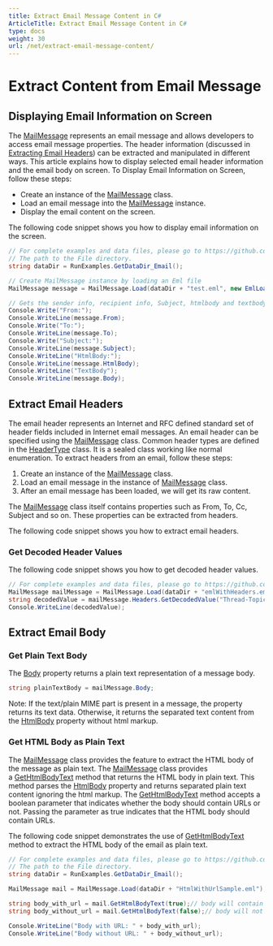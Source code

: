 ```yaml
---
title: Extract Email Message Content in C#
ArticleTitle: Extract Email Message Content in C#
type: docs
weight: 30
url: /net/extract-email-message-content/
---
```


# Extract Content from Email Message  

## **Displaying Email Information on Screen**

The [MailMessage](https://reference.aspose.com/email/net/aspose.email/mailmessage/) represents an email message and allows developers to access email message properties. The header information (discussed in [Extracting Email Headers](https://docs.aspose.com/email/net/extracting-message-contents-from-emails/#extracting-email-headers)) can be extracted and manipulated in different ways. This article explains how to display selected email header information and the email body on screen. To Display Email Information on Screen, follow these steps:

- Create an instance of the [MailMessage](https://reference.aspose.com/email/net/aspose.email/mailmessage/) class.
- Load an email message into the [MailMessage](https://reference.aspose.com/email/net/aspose.email/mailmessage/) instance.
- Display the email content on the screen.

The following code snippet shows you how to display email information on the screen.

```csharp
// For complete examples and data files, please go to https://github.com/aspose-email/Aspose.Email-for-.NET
// The path to the File directory.
string dataDir = RunExamples.GetDataDir_Email();

// Create MailMessage instance by loading an Eml file
MailMessage message = MailMessage.Load(dataDir + "test.eml", new EmlLoadOptions());

// Gets the sender info, recipient info, Subject, htmlbody and textbody
Console.Write("From:");
Console.WriteLine(message.From);
Console.Write("To:");
Console.WriteLine(message.To);
Console.Write("Subject:");
Console.WriteLine(message.Subject);
Console.WriteLine("HtmlBody:");
Console.WriteLine(message.HtmlBody);
Console.WriteLine("TextBody");
Console.WriteLine(message.Body);
```

## **Extract Email Headers**

The email header represents an Internet and RFC defined standard set of header fields included in Internet email messages. An email header can be specified using the [MailMessage](https://reference.aspose.com/email/net/aspose.email/mailmessage/) class. Common header types are defined in the [HeaderType](https://reference.aspose.com/email/net/aspose.email/headertype/) class. It is a sealed class working like normal enumeration. To extract headers from an email, follow these steps:

1. Create an instance of the [MailMessage](https://reference.aspose.com/email/net/aspose.email/mailmessage/) class.
1. Load an email message in the instance of [MailMessage](https://reference.aspose.com/email/net/aspose.email/mailmessage/) class.
1. After an email message has been loaded, we will get its raw content.

The [MailMessage](https://reference.aspose.com/email/net/aspose.email/mailmessage/) class itself contains properties such as From, To, Cc, Subject and so on. These properties can be extracted from headers.

The following code snippet shows you how to extract email headers.

### **Get Decoded Header Values**

The following code snippet shows you how to get decoded header values.

```csharp
// For complete examples and data files, please go to https://github.com/aspose-email/Aspose.Email-for-.NET
MailMessage mailMessage = MailMessage.Load(dataDir + "emlWithHeaders.eml");
string decodedValue = mailMessage.Headers.GetDecodedValue("Thread-Topic");
Console.WriteLine(decodedValue);
```
## **Extract Email Body**

### **Get Plain Text Body**

The [Body](https://reference.aspose.com/email/net/aspose.email/mailmessage/body/) property returns a plain text representation of a message body.

```csharp
string plainTextBody = mailMessage.Body;
```

Note: If the text/plain MIME part is present in a message, the property returns its text data. Otherwise, it returns the separated text content from the [HtmlBody](https://reference.aspose.com/email/net/aspose.email/mailmessage/htmlbody/) property without html markup.

### **Get HTML Body as Plain Text**

The [MailMessage](https://reference.aspose.com/email/net/aspose.email/mailmessage/) class provides the feature to extract the HTML body of the message as plain text. The [MailMessage](https://reference.aspose.com/email/net/aspose.email/mailmessage/) class provides a [GetHtmlBodyText](https://reference.aspose.com/email/net/aspose.email/mailmessage/gethtmlbodytext/#gethtmlbodytext) method that returns the HTML body in plain text. This method parses the [HtmlBody](https://reference.aspose.com/email/net/aspose.email/mailmessage/htmlbody/) property and returns separated plain text content ignoring the html markup. The [GetHtmlBodyText](https://reference.aspose.com/email/net/aspose.email/mailmessage/gethtmlbodytext/#gethtmlbodytext) method accepts a boolean parameter that indicates whether the body should contain URLs or not. Passing the parameter as true indicates that the HTML body should contain URLs.

The following code snippet demonstrates the use of [GetHtmlBodyText](https://reference.aspose.com/email/net/aspose.email/mailmessage/gethtmlbodytext/#gethtmlbodytext) method to extract the HTML body of the email as plain text.

```csharp
// For complete examples and data files, please go to https://github.com/aspose-email/Aspose.Email-for-.NET
// The path to the File directory.
string dataDir = RunExamples.GetDataDir_Email();

MailMessage mail = MailMessage.Load(dataDir + "HtmlWithUrlSample.eml");

string body_with_url = mail.GetHtmlBodyText(true);// body will contain URL
string body_without_url = mail.GetHtmlBodyText(false);// body will not contain URL

Console.WriteLine("Body with URL: " + body_with_url);
Console.WriteLine("Body without URL: " + body_without_url);
```
